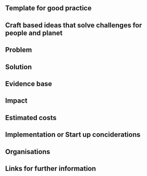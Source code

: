 ## Template for good practice

## Craft based ideas that solve challenges for people and planet 

## Problem

## Solution

## Evidence base

## Impact 

## Estimated costs

## Implementation or Start up conciderations

## Organisations

## Links for further information
